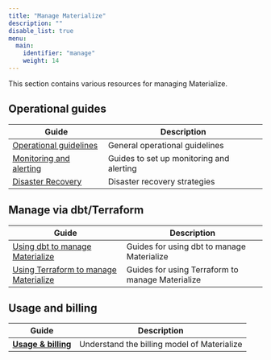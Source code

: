```yaml
---
title: "Manage Materialize"
description: ""
disable_list: true
menu:
  main:
    identifier: "manage"
    weight: 14
---
```


This section contains various resources for managing Materialize.

## Operational guides

| Guide | Description |
|-------|-------------|
| [Operational guidelines](/manage/operational-guidelines/) | General operational guidelines |
| [Monitoring and alerting](/manage/monitor/) | Guides to set up monitoring and alerting |
| [Disaster Recovery](/manage/disaster-recovery/) | Disaster recovery strategies |

## Manage via dbt/Terraform

| Guide | Description |
|-------|-------------|
| [Using dbt to manage Materialize](/manage/dbt/) | Guides for using dbt to manage Materialize |
| [Using Terraform to manage Materialize](/manage/terraform/) | Guides for using Terraform to manage Materialize |

## Usage and billing

| Guide | Description |
|-------|-------------|
| [**Usage & billing**](/administration/billing/) | Understand the billing model of Materialize |
